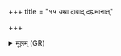 +++
title = "१५ यथा दावाद् दह्यमानात्"

+++
<details><summary>मूलम् (GR)</summary>

यथा दावाद् दह्यमानात्  
कृष्णो ज्वालो ऽपध्वंसते ।  
नैषाद् अस्य यथा मुखम्  
एवेदं मामकं शिरः ॥
</details>